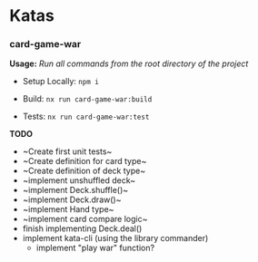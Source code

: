 # Katas

### card-game-war

**Usage:** _Run all commands from the root directory of the project_

- Setup Locally:
  `npm i `

- Build:
  `nx run card-game-war:build`

- Tests:
  `nx run card-game-war:test`

**TODO**

- ~Create first unit tests~
- ~Create definition for card type~
- ~Create definition of deck type~
- ~implement unshuffled deck~
- ~implement Deck.shuffle()~
- ~implement Deck.draw()~
- ~implement Hand type~
- ~implement card compare logic~
- finish implementing Deck.deal()
- implement kata-cli (using the library commander)
  - implement "play war" function?
